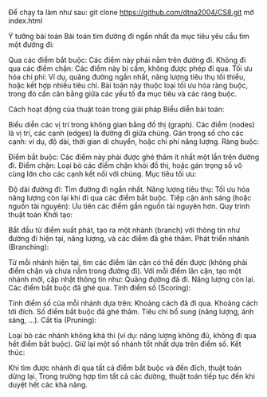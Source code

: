 Để chạy ta làm như sau:
git clone https://github.com/dtna2004/CS8.git
mở index.html


Ý tưởng bài toán
Bài toán tìm đường đi ngắn nhất đa mục tiêu yêu cầu tìm một đường đi:

Qua các điểm bắt buộc: Các điểm này phải nằm trên đường đi.
Không đi qua các điểm chặn: Các điểm này bị cấm, không được phép đi qua.
Tối ưu hóa chi phí: Ví dụ, quãng đường ngắn nhất, năng lượng tiêu thụ tối thiểu, hoặc kết hợp nhiều tiêu chí.
Bài toán này thuộc loại tối ưu hóa ràng buộc, trong đó cần cân bằng giữa các yếu tố đa mục tiêu và các ràng buộc.

Cách hoạt động của thuật toán trong giải pháp
Biểu diễn bài toán:

Biểu diễn các vị trí trong không gian bằng đồ thị (graph). Các điểm (nodes) là vị trí, các cạnh (edges) là đường đi giữa chúng.
Gán trọng số cho các cạnh: ví dụ, độ dài, thời gian di chuyển, hoặc chi phí năng lượng.
Ràng buộc:

Điểm bắt buộc: Các điểm này phải được ghé thăm ít nhất một lần trên đường đi.
Điểm chặn: Loại bỏ các điểm chặn khỏi đồ thị, hoặc gán trọng số vô cùng lớn cho các cạnh kết nối với chúng.
Mục tiêu tối ưu:

Độ dài đường đi: Tìm đường đi ngắn nhất.
Năng lượng tiêu thụ: Tối ưu hóa năng lượng còn lại khi đi qua các điểm bắt buộc.
Tiếp cận ánh sáng (hoặc nguồn tài nguyên): Ưu tiên các điểm gần nguồn tài nguyên hơn.
Quy trình thuật toán
Khởi tạo:

Bắt đầu từ điểm xuất phát, tạo ra một nhánh (branch) với thông tin như đường đi hiện tại, năng lượng, và các điểm đã ghé thăm.
Phát triển nhánh (Branching):

Từ mỗi nhánh hiện tại, tìm các điểm lân cận có thể đến được (không phải điểm chặn và chưa nằm trong đường đi).
Với mỗi điểm lân cận, tạo một nhánh mới, cập nhật thông tin như:
Quãng đường đã đi.
Năng lượng còn lại.
Các điểm bắt buộc đã ghé qua.
Tính điểm số (Scoring):

Tính điểm số của mỗi nhánh dựa trên:
Khoảng cách đã đi qua.
Khoảng cách tới đích.
Số điểm bắt buộc đã ghé thăm.
Tiêu chí bổ sung (năng lượng, ánh sáng, ...).
Cắt tỉa (Pruning):

Loại bỏ các nhánh không khả thi (ví dụ: năng lượng không đủ, không đi qua hết điểm bắt buộc).
Giữ lại một số nhánh tốt nhất dựa trên điểm số.
Kết thúc:

Khi tìm được nhánh đi qua tất cả điểm bắt buộc và đến đích, thuật toán dừng lại.
Trong trường hợp tìm tất cả các đường, thuật toán tiếp tục đến khi duyệt hết các khả năng.